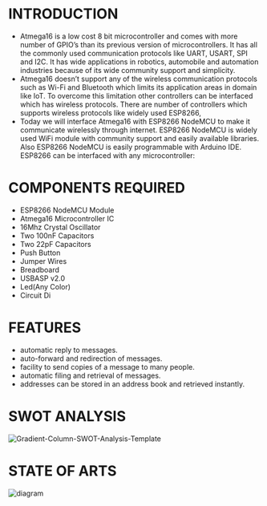 # **INTRODUCTION**
* Atmega16 is a low cost 8 bit microcontroller and comes with more number of GPIO’s than its previous version of microcontrollers. It has all the commonly used communication protocols like UART, USART, SPI and I2C. It has wide applications in robotics, automobile and automation industries because of its wide community support and simplicity.
* Atmega16 doesn’t support any of the wireless communication protocols such as Wi-Fi and Bluetooth which limits its application areas in domain like IoT.  To overcome this limitation other controllers can be interfaced which has wireless protocols. There are number of controllers which supports wireless protocols like widely used ESP8266,
* Today we will interface Atmega16 with ESP8266 NodeMCU to make it communicate wirelessly through internet. ESP8266 NodeMCU is widely used WiFi module with community support and easily available libraries. Also ESP8266 NodeMCU is easily programmable with Arduino IDE. ESP8266 can be interfaced with any microcontroller:

# **COMPONENTS REQUIRED**
* ESP8266 NodeMCU Module
* Atmega16 Microcontroller IC
* 16Mhz Crystal Oscillator
* Two 100nF Capacitors
* Two 22pF Capacitors
* Push Button
* Jumper Wires
* Breadboard
* USBASP v2.0
* Led(Any Color)
* Circuit Di

# **FEATURES**
* automatic reply to messages.
* auto-forward and redirection of messages.
* facility to send copies of a message to many people.
* automatic filing and retrieval of messages.
* addresses can be stored in an address book and retrieved instantly.

# **SWOT ANALYSIS**
![Gradient-Column-SWOT-Analysis-Template](https://user-images.githubusercontent.com/94214304/143734103-79275005-46cd-45e9-8c1e-79e0d6d6fe17.png)

# **STATE OF ARTS**
![diagram](https://user-images.githubusercontent.com/94214304/143740075-c74b1b51-b8a5-4765-9b65-94a2f5e0c9e1.jpg)
